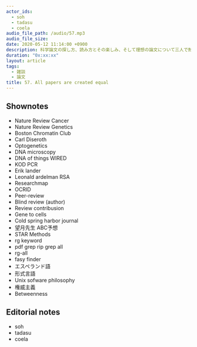 ```yaml
---
actor_ids:
  - soh
  - tadasu
  - coela
audio_file_path: /audio/57.mp3
audio_file_size: 
date: 2020-05-12 11:14:00 +0900
description: 科学論文の探し方、読み方とその楽しみ、そして理想の論文について三人で熱っぽく話しました。
duration: "0x:xx:xx"
layout: article
tags:
  - 雑談
  - 論文
title: 57. All papers are created equal
---
```


## Shownotes
- Nature Review Cancer
- Nature Review Genetics
- Boston Chromatin Club
- Carl Diseroth
- Optogenetics
- DNA microscopy
- DNA of things WIRED
- KOD PCR
- Erik lander
- Leonald ardelman RSA
- Researchmap
- OCRID
- Peer-review
- Blind review (author)
- Review contribusion
- Gene to cells
- Cold spring harbor journal
- 望月先生 ABC予想
- STAR Methods
- rg keyword
- pdf grep rip grep all
- rg-all
- fasy finder
- エスペランド語
- 形式言語
- Unix sofware philosophy
- 権威主義
- Betweenness

## Editorial notes
- soh
- tadasu
- coela
